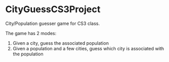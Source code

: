 # CityGuessCS3Project

City/Population guesser game for CS3 class.

The game has 2 modes: 
  1) Given a city, guess the associated population
  2) Given a population and a few cities, guess which city is associated with the population
